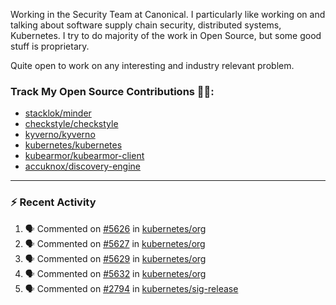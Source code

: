 Working in the Security Team at Canonical. I particularly like working on and talking about software supply chain security, distributed systems, Kubernetes. I try to do majority of the work in Open Source, but some good stuff is proprietary.

Quite open to work on any interesting and industry relevant problem. 

### Track My Open Source Contributions 👨‍💻: 
 - [stacklok/minder](https://github.com/stacklok/minder/pulls?q=is%3Apr+author%3AVyom-Yadav+is%3Amerged+)
 - [checkstyle/checkstyle](https://github.com/checkstyle/checkstyle/pulls?q=is%3Apr+author%3AVyom-Yadav+is%3Amerged+)
 - [kyverno/kyverno](https://github.com/kyverno/kyverno/pulls?q=is%3Apr+author%3AVyom-Yadav+is%3Amerged+)
 - [kubernetes/kubernetes](https://github.com/kubernetes/kubernetes/issues?q=is%3Aissue+author%3AVyom-Yadav)
 - [kubearmor/kubearmor-client](https://github.com/kubearmor/kubearmor-client/pulls?q=is%3Amerged+is%3Apr+author%3AVyom-Yadav+)
 - [accuknox/discovery-engine](https://github.com/accuknox/discovery-engine/pulls?q=is%3Amerged+is%3Apr+author%3AVyom-Yadav+)
---

### :zap: Recent Activity

<!--START_SECTION:activity-->
1. 🗣 Commented on [#5626](https://github.com/kubernetes/org/issues/5626#issuecomment-2937135306) in [kubernetes/org](https://github.com/kubernetes/org)
2. 🗣 Commented on [#5627](https://github.com/kubernetes/org/issues/5627#issuecomment-2937134168) in [kubernetes/org](https://github.com/kubernetes/org)
3. 🗣 Commented on [#5629](https://github.com/kubernetes/org/issues/5629#issuecomment-2937132740) in [kubernetes/org](https://github.com/kubernetes/org)
4. 🗣 Commented on [#5632](https://github.com/kubernetes/org/issues/5632#issuecomment-2937130654) in [kubernetes/org](https://github.com/kubernetes/org)
5. 🗣 Commented on [#2794](https://github.com/kubernetes/sig-release/pull/2794#issuecomment-2937110194) in [kubernetes/sig-release](https://github.com/kubernetes/sig-release)
<!--END_SECTION:activity-->

